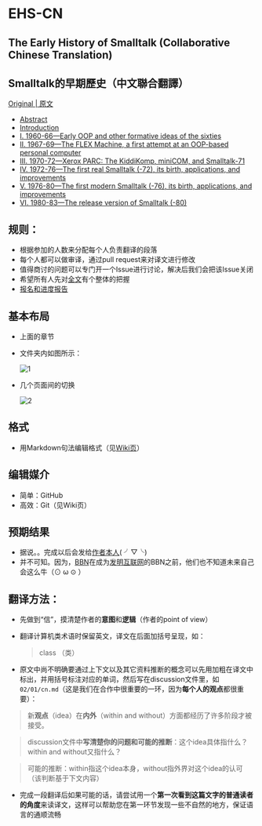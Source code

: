 # EHS-CN

## The Early History of Smalltalk (Collaborative Chinese Translation)

## Smalltalk的早期歷史（中文聯合翻譯）

[Original | 原文](https://github.com/steam-maker/EarlyHistoryOfSmalltalk)

- [Abstract](00)
- [Introduction](01)
- [I. 1960-66—Early OOP and other formative ideas of the sixties](02)
- [II. 1967-69—The FLEX Machine, a first attempt at an OOP-based personal computer](03)
- [III. 1970-72—Xerox PARC: The KiddiKomp, miniCOM, and Smalltalk-71](04)
- [IV. 1972-76—The first real Smalltalk (-72), its birth, applications, and improvements](05)
- [V. 1976-80—The first modern Smalltalk (-76), its birth, applications, and improvements](06)
- [VI. 1980-83—The release version of Smalltalk (-80)](07)

## 规则：
* 根据参加的人数来分配每个人负责翻译的段落
* 每个人都可以做审译，通过pull request来对译文进行修改
* 值得商讨的问题可以专门开一个Issue进行讨论，解决后我们会把该Issue关闭
* 希望所有人先对[全文](http://worrydream.com/EarlyHistoryOfSmalltalk)有个整体的把握
* [报名和进度报告](https://github.com/steam-maker/EHS-CN/issues/18)

## 基本布局
* 上面的章节
* 文件夹内如图所示：
  
  ![1](pictures/1.png)

* 几个页面间的切换

  ![2](pictures/2.png)
  
## 格式
* 用Markdown句法编辑格式（见[Wiki页](https://github.com/steam-maker/EHS-CN/wiki)）

## 编辑媒介
* 简单：GitHub
* 高效：Git（见Wiki页）

## 预期结果
* 据说。。完成以后会发给[作者本人](https://en.wikipedia.org/wiki/Alan_Kay)( ╯▽╰)
* 并不可知。因为，[BBN](https://en.wikipedia.org/wiki/BBN_Technologies)在成为[发明互联网](https://monoskop.org/images/e/ee/Hafner_Katie_Lyon_Matthew_Where_Wizards_Stay_Up_Late_The_Origins_Of_The_Internet.pdf)的BBN之前，他们也不知道未来自己会这么牛（⊙ ω ⊙ ）

## 翻译方法：
* 先做到“信”，摸清楚作者的**意图**和**逻辑**（作者的point of view）
* 翻译计算机类术语时保留英文，译文在后面加括号呈现，如：
  
  > class （类）

* 原文中尚不明确要通过上下文以及其它资料推断的概念可以先用加粗在译文中标出，并用括号标注对应的单词，然后写在discussion文件里，如`02/01/cn.md`（这是我们在合作中很重要的一环，因为**每个人的观点**都很重要）：

 > 新**观点**（idea）在**内外**（within and without）方面都经历了许多阶段才被接受。
 
 > discussion文件中**写清楚你的问题和可能的推断**：这个idea具体指什么？within and without又指什么？
 
 > 可能的推断：within指这个idea本身，without指外界对这个idea的认可 （该判断基于下文内容）
 
* 完成一段翻译后如果可能的话，请尝试用一个**第一次看到这篇文字的普通读者的角度**来读译文，这样可以帮助您在第一环节发现一些不自然的地方，保证语言的通顺流畅
 
